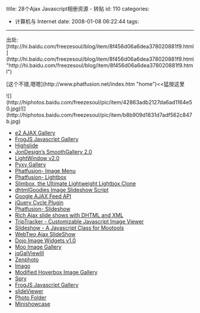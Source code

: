 title: 28个Ajax Javascript相册资源 - 转贴
id: 110
categories:
  - 计算机与 Internet
date: 2008-01-08 06:22:44
tags:
---

<div id="msgcns!9697D6160EFEBC17!1597" class="bvMsg"><p>出处:[http://hi.baidu.com/freezesoul/blog/item/8f456d06a6dea378020881f9.html](http://hi.baidu.com/freezesoul/blog/item/8f456d06a6dea378020881f9.html "http://hi.baidu.com/freezesoul/blog/item/8f456d06a6dea378020881f9.html") <p>[这个不错,嗯嗯](http://www.phatfusion.net/index.htm "home")&lt;&lt;猛按这里 <p>![](http://hiphotos.baidu.com/freezesoul/pic/item/42863adb2127da6ad1164e50.jpg)![](http://hiphotos.baidu.com/freezesoul/pic/item/b8b909d1831d7adf562c847b.jpg) 

*   [e2 AJAX Gallery](http://www.e2interactive.com/e2_photo_gallery/) <li>[FrogJS Javascript Gallery](http://www.puidokas.com/portfolio/frogjs/) <li>[Highslide](http://vikjavev.no/highslide/) <li>[JonDesign’s SmoothGallery 2.0](http://smoothgallery.jondesign.net/showcase/gallery/) <li>[LightWindow v2.0](http://stickmanlabs.com/lightwindow/) <li>[Pyxy Gallery](http://fennecfoxen.org/pyxy/gallery) <li>[Phatfusion- Image Menu](http://www.phatfusion.net/imagemenu/index.htm) <li>[Phatfusion- Lightbox](http://www.phatfusion.net/lightbox/index.htm) <li>[Slimbox, the Ultimate Lightweight Lightbox Clone](http://www.digitalia.be/software/slimbox) <li>[dhtmlGoodies Image Slideshow Script](http://www.dhtmlgoodies.com/index.html?whichScript=image-slideshow-5) <li>[Google AJAX Feed API](http://www.google.com/uds/solutions/slideshow/index.html) <li>[jQuery Cycle Plugin](http://malsup.com/jquery/cycle/) <li>[Phatfusion- Slideshow](http://www.phatfusion.net/slideshow/index.htm) <li>[Rich Ajax slide shows with DHTML and XML](http://www-128.ibm.com/developerworks/xml/library/x-ajaxslideshow/?ca=dgr-btw01AjaxSlid) <li>[TripTracker - Customizable Javascript Image Viewer](http://slideshow.triptracker.net/) <li>[Slideshow - A Javascript Class for Mootools](http://www.electricprism.com/aeron/slideshow/) <li>[WebTwo Ajax SlideShow](http://slideshow.webtwo.ws/?action=about) <li>[Dojo Image Widgets v1.0](http://shaneosullivan.wordpress.com/2007/10/13/introducing-the-new-dojo-image-widgets/) <li>[Moo Image Gallery](http://s202250659.onlinehome.us/galeria/) <li>[jqGalViewIII](http://benjaminsterling.com/2007/10/21/jqgalviewiii-proof-of-concept/) <li>[Zenphoto](http://www.zenphoto.org/) <li>[Imago ](http://codeboje.de/imago/) <li>[Modified Hoverbox Image Gallery](http://solardreamstudios.com/_img/learn/css/pg/) <li>[Spry](http://labs.adobe.com/technologies/spry/demos/gallery/index.html) <li>[FrogJS Javascript Gallery](http://www.puidokas.com/portfolio/frogjs/) <li>[slideViewer](http://www.gcmingati.net/wordpress/wp-content/lab/jquery/imagestrip/imageslide-plugin.html) <li>[Photo Folder](http://livepipe.net/projects/photo_folder/) <li>[Minishowcase](http://minishowcase.frwrd.net/)</div>